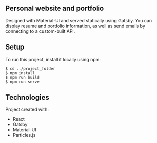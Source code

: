 ## Personal website and portfolio
Designed with Material-UI and served statically using Gatsby. You can display resume and portfolio information, as well as send emails by connecting to a custom-built API. 

## Setup
To run this project, install it locally using npm:

```
$ cd ../project_folder
$ npm install
$ npm run build
$ npm run serve
```

## Technologies
Project created with:
* React
* Gatsby
* Material-UI
* Particles.js 
